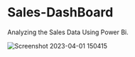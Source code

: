 # Sales-DashBoard
Analyzing the Sales Data Using Power Bi.




![Screenshot 2023-04-01 150415](https://user-images.githubusercontent.com/129589085/229278328-e480e409-b135-4d71-9c8b-0ec5e73a627f.png)
